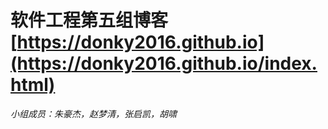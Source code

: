# 软件工程第五组博客  [https://donky2016.github.io](https://donky2016.github.io/index.html) #
*小组成员：朱豪杰，赵梦清，张启凯，胡啸*
